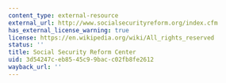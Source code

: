 ```yaml
---
content_type: external-resource
external_url: http://www.socialsecurityreform.org/index.cfm
has_external_license_warning: true
license: https://en.wikipedia.org/wiki/All_rights_reserved
status: ''
title: Social Security Reform Center
uid: 3d54247c-eb85-45c9-9bac-c02fb8fe2612
wayback_url: ''
---
```

